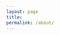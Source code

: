 ```yaml
---
layout: page
title:
permalink: /about/
---
```


<object data="http://sachinshrestha.github.io/CV.pdf" type="application/pdf" width="740px" height="3200px">
